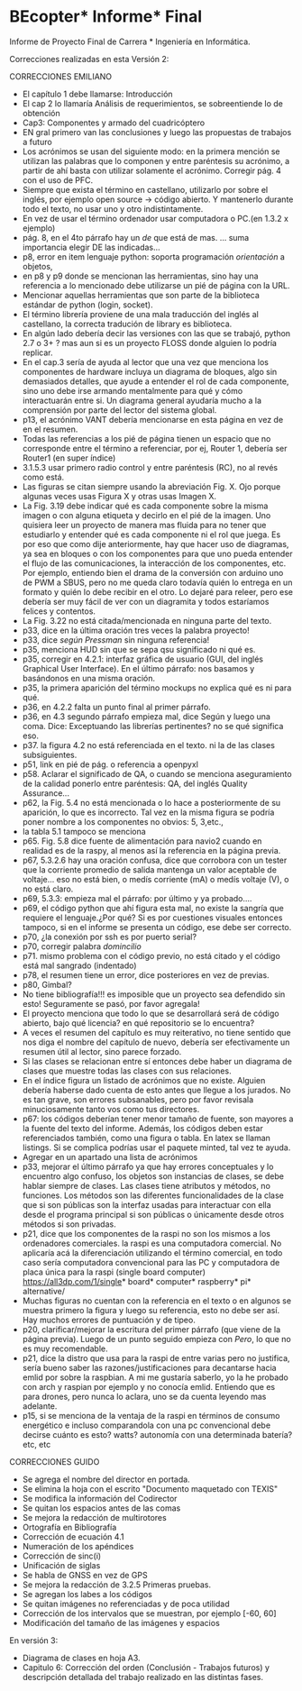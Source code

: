 # BEcopter* Informe* Final
Informe de Proyecto Final de Carrera *  Ingeniería en Informática.



Correcciones realizadas en esta Versión 2: 

CORRECCIONES EMILIANO  
* El capítulo 1 debe llamarse: Introducción
* El cap 2 lo llamaría Análisis de requerimientos, se sobreentiende lo de obtención
* Cap3: Componentes y armado del cuadricóptero
* EN gral primero van las conclusiones y luego las propuestas de trabajos a futuro
* Los acrónimos se usan del siguiente modo: en la primera mención se utilizan las palabras que lo componen y entre paréntesis su acrónimo, a partir de ahí basta con utilizar solamente el acrónimo. Corregir pág. 4 con el uso de PFC.
* Siempre que exista el término en castellano, utilizarlo por sobre el inglés, por ejemplo open source -> código abierto. Y mantenerlo durante todo el texto, no usar uno y otro indistintamente.
* En vez de usar el término ordenador usar computadora o PC.(en 1.3.2 x ejemplo)
* pág. 8, en el 4to párrafo hay un *de* que está de mas. ... suma importancia elegir DE las indicadas...
* p8, error en item lenguaje python: soporta programación *orientación* a objetos,
* en p8 y p9 donde se mencionan las herramientas, sino hay una referencia a lo mencionado debe utilizarse un pié de página con la URL.
* Mencionar aquellas herramientas que son parte de la biblioteca estándar de python (login, socket).
* El término librería proviene de una mala traducción del inglés al castellano, la correcta tradución de library es biblioteca.
* En algún lado debería decir las versiones con las que se trabajó, python 2.7 o 3+ ? mas aun si es un proyecto FLOSS donde alguien lo podría replicar.
* En el cap.3 sería de ayuda al lector que una vez que menciona los componentes de hardware incluya un diagrama de bloques, algo sin demasiados detalles, que ayude a entender el rol de cada componente, sino uno debe irse armando mentalmente para qué y cómo interactuarán entre si. Un diagrama general ayudaría mucho a la comprensión por parte del lector del sistema global.
* p13, el acrónimo VANT debería mencionarse en esta página en vez de en el resumen.
* Todas las referencias a los pié de página tienen un espacio que no corresponde entre el término a referenciar, por ej, Router 1, debería ser Router1 (en super índice)
* 3.1.5.3 usar primero radio control y entre paréntesis (RC), no al revés como está.
* Las figuras se citan siempre usando la abreviación Fig. X. Ojo porque algunas veces usas Figura X y otras usas Imagen X.
* La Fig. 3.19 debe indicar qué es cada componente sobre la misma imagen o con alguna etiqueta y decirlo en el pié de la imagen. Uno quisiera leer un proyecto de manera mas fluida para no tener que estudiarlo y entender qué es cada componente ni el rol que juega. Es por eso que como dije anteriormente, hay que hacer uso de diagramas, ya sea en bloques o con los componentes para que uno pueda entender el flujo de las comunicaciones, la interacción de los componentes, etc. Por ejemplo, entiendo bien el drama de la conversión con arduino uno de PWM a SBUS, pero no me queda claro todavía quién lo entrega en un formato y quién lo debe recibir en el otro. Lo dejaré para releer, pero ese debería ser muy fácil de ver con un diagramita y todos estaríamos felices y contentos.
* La Fig. 3.22 no está citada/mencionada en ninguna parte del texto.
* p33, dice en la última oración tres veces la palabra proyecto!
* p33, dice *según Pressman* sin ninguna referencia!
* p35, menciona HUD sin que se sepa qsu significado ni qué es.
* p35, corregir en 4.2.1: interfaz gráfica de usuario (GUI, del inglés Graphical User Interface). En el último párrafo: nos basamos y basándonos en una misma oración.
* p35, la primera aparición del término mockups no explica qué es ni para qué.
* p36, en 4.2.2 falta un punto final al primer párrafo.
* p36, en 4.3 segundo párrafo empieza mal, dice Según y luego una coma. Dice: Exceptuando las librerías pertinentes? no se qué significa eso.
* p37. la figura 4.2 no está referenciada en el texto. ni la de las clases subsiguientes.
* p51, link en pié de pág. o referencia a openpyxl
* p58. Aclarar el significado de QA, o cuando se menciona aseguramiento de la calidad ponerlo entre paréntesis: QA, del inglés Quality Assurance...
* p62, la Fig. 5.4 no está mencionada o lo hace a posteriormente de su aparición, lo que es incorrecto. Tal vez en la misma figura se podría poner nombre a los componentes no obvios: 5, 3,etc.,
* la tabla 5.1 tampoco se menciona
* p65. Fig. 5.8 dice fuente de alimentación para navio2 cuando en realidad es de la raspy, al menos así la referencia en la página previa.
* p67, 5.3.2.6 hay una oración confusa, dice que corrobora con un tester que la corriente promedio de salida mantenga un valor aceptable de voltaje... eso no está bien, o medís corriente (mA) o medís voltaje (V), o no está claro.
* p69, 5.3.3: empieza mal el párrafo: por último y ya probado....
* p69, el código python que ahí figura esta mal, no existe la sangría que requiere el lenguaje.¿Por qué? Si es por cuestiones visuales entonces tampoco, si en el informe se presenta un código, ese debe ser correcto.
* p70, ¿la conexión por ssh es por puerto serial?
* p70, corregir palabra *domincilio*
* p71. mismo problema con el código previo, no está citado y el código está mal sangrado (indentado)
* p78, el resumen tiene un error, dice posteriores en vez de previas.
* p80, Gimbal?
* No tiene bibliografía!!! es imposible que un proyecto sea defendido sin esto! Seguramente se pasó, por favor agregala!
* El proyecto menciona que todo lo que se desarrollará será de código abierto, bajo qué licencia? en qué repositorio se lo encuentra?
* A veces el resumen del capítulo es muy reiterativo, no tiene sentido que nos diga el nombre del capítulo de nuevo, debería ser efectivamente un resumen útil al lector, sino parece forzado.
* Si las clases se relacionan entre sí entonces debe haber un diagrama de clases que muestre todas las clases con sus relaciones.
* En el índice figura un listado de acrónimos que no existe. Alguien debería haberse dado cuenta de esto antes que llegue a los jurados. No es tan grave, son errores subsanables, pero por favor revisala minuciosamente tanto vos como tus directores.
* p67: los códigos deberían tener menor tamaño de fuente, son mayores a la fuente del texto del informe. Además, los códigos deben estar referenciados también, como una figura o tabla. En latex se llaman listings. Si se complica podrías usar el paquete minted, tal vez te ayuda.
* Agregar en un apartado una lista de acrónimos
* p33, mejorar el último párrafo ya que hay errores conceptuales y lo encuentro algo confuso, los objetos son instancias de clases, se debe hablar siempre de clases. Las clases tiene atributos y métodos, no funciones. Los métodos son las diferentes funcionalidades de la clase que si son públicas son la interfaz usadas para interactuar con ella desde el programa principal si son públicas o únicamente desde otros métodos si son privadas.
* p21, dice que los componentes de la raspi no son los mismos a los ordenadores comerciales. la raspi es una computadora comercial. No aplicaría acá la diferenciación utilizando el término comercial, en todo caso sería computadora convencional para las PC y computadora de placa única para la raspi (single board computer) https://all3dp.com/1/single* board* computer* raspberry* pi* alternative/
* Muchas figuras no cuentan con la referencia en el texto o en algunos se muestra primero la figura y luego su referencia, esto no debe ser así. Hay muchos errores de puntuación y de tipeo.
* p20, clarificar/mejorar la escritura del primer párrafo (que viene de la página previa). Luego de un punto seguido empieza con *Pero*, lo que no es muy recomendable.
* p21, dice la distro que usa para la raspi de entre varias pero no justifica, sería bueno saber las razones/justificaciones para decantarse hacia emlid por sobre la raspbian. A mi me gustaría saberlo, yo la he probado con arch y raspian por ejemplo y no conocía emlid. Entiendo que es para drones, pero nunca lo aclara, uno se da cuenta leyendo mas adelante.
* p15, si se menciona de la ventaja de la raspi en términos de consumo energético e incluso comparandola con una pc convencional debe decirse cuánto es esto? watts? autonomía con una determinada batería? etc, etc

CORRECCIONES GUIDO
* Se agrega el nombre del director en portada.
* Se elimina la hoja con el escrito "Documento maquetado con TEXIS"
* Se modifica la información del Codirector
* Se quitan los espacios antes de las comas
* Se mejora la redacción de multirotores
* Ortografía en Bibliografía
* Corrección de ecuación 4.1
* Numeración de los apéndices
* Corrección de  sinc(i) 
* Unificación de siglas
* Se habla de GNSS en vez de GPS
* Se mejora la redacción de 3.2.5 Primeras pruebas.
* Se agregan los labes a los códigos
* Se quitan imágenes no referenciadas y de poca utilidad
* Corrección de los intervalos que se muestran, por ejemplo [-60, 60]
* Modificación del tamaño de las imágenes y espacios


En versión 3:
* Diagrama de clases en hoja A3.
* Capitulo 6: Corrección del orden (Conclusión - Trabajos futuros) y descripción detallada del trabajo realizado en las distintas fases.

